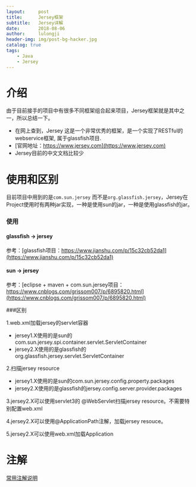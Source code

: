 ```yaml
---
layout:     post
title:      Jersey框架
subtitle:   Jersey详解
date:       2018-08-06
author:     lulongji
header-img: img/post-bg-hacker.jpg
catalog: true
tags:
    - Java
    - Jersey
---
```


# 介绍
由于目前接手的项目中有很多不同框架组合起来项目，Jersey框架就是其中之一，所以总结一下。
- 在网上查到，Jersey 这是一个非常优秀的框架，是一个实现了RESTful的webservice框架, 属于glassfish项目.
- [官网地址：https://www.jersey.com](https://www.jersey.com)
- Jersey目前的中文文档比较少

# 使用和区别
目前项目中用到的是```com.sun.jersey```  而不是```org.glassfish.jersey```，Jersey在Project使用时有两种jar实现，一种是使用sun的jar，一种是使用glassfish的jar。

### 使用

#### glassfish -> jersey

参考：[glassfish项目：https://www.jianshu.com/p/15c32cb52da1](https://www.jianshu.com/p/15c32cb52da1)

#### sun -> jersey
参考：[eclipse + maven + com.sun.jersey项目：https://www.cnblogs.com/grissom007/p/6895820.html](https://www.cnblogs.com/grissom007/p/6895820.html)


###区别

1.web.xml加载jersey的servlet容器
- jersey1.X使用的是sun的com.sun.jersey.spi.container.servlet.ServletContainer
- jersey2.X使用的是glassfish的org.glassfish.jersey.servlet.ServletContainer

2.扫描jersey resource
- jersey1.X使用的是sun的com.sun.jersey.config.property.packages
- jersey2.X使用的是glassfish的jersey.config.server.provider.packages

3.jersey2.X可以使用servlet3的 @WebServlet扫描jersey resource。不需要特别配置web.xml

4.jersey2.X可以使用@ApplicationPath注解，加载jersey resouce。

5.jersey2.X可以使用web.xml加载Application


# 注解

[常用注解说明]()


